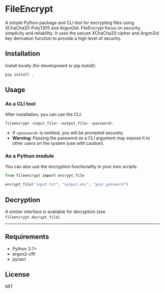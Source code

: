 # FileEncrypt

A simple Python package and CLI tool for encrypting files using XChaCha20-Poly1305 and Argon2id.
FileEncrypt focus on security, simplicity and reliability. It uses the secure XChaCha20 cipher and Argon2id key derivation function to provide a high level of security.

## Installation

Install locally (for development or pip install):

```bash
pip install .
```

## Usage

### As a CLI tool

After installation, you can use the CLI:

```bash
fileencrypt <input_file> <output_file> <password>
```

- If `<password>` is omitted, you will be prompted securely.
- **Warning:** Passing the password as a CLI argument may expose it to other users on the system (use with caution).

### As a Python module

You can also use the encryption functionality in your own scripts:

```python
from fileencrypt import encrypt_file

encrypt_file("input.txt", "output.enc", "your_password")
```

## Decryption

A similar interface is available for decryption (see `fileencrypt.decrypt_file`).

---

## Requirements
- Python 3.7+
- argon2-cffi
- pynacl

## License
MIT
